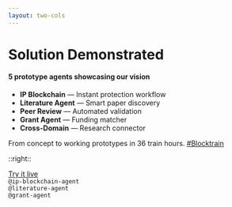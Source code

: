 ```yaml
---
layout: two-cols
---
```


# Solution Demonstrated

#### 5 prototype agents showcasing our vision

<div class="mt-8">
  <ul class="text-lg space-y-3">
    <li><strong>IP Blockchain</strong> — Instant protection workflow</li>
    <li><strong>Literature Agent</strong> — Smart paper discovery</li>
    <li><strong>Peer Review</strong> — Automated validation</li>
    <li><strong>Grant Agent</strong> — Funding matcher</li>
    <li><strong>Cross-Domain</strong> — Research connector</li>
  </ul>
</div>

<p class="absolute bottom-4 text-xl">From concept to working prototypes in 36 train hours. <a href="https://blocktrain.devfolio.co">#Blocktrain</a></p>

::right::

<div class="flex items-center justify-center h-full">
  <div class="text-center">
    <div class="text-lg font-bold mb-4"><a href="https://sciarmy.com">Try it live</a></div>
    <div class="text-sm text-gray-500 space-y-2">
      <div><code>@ip-blockchain-agent</code></div>
      <div><code>@literature-agent</code></div>
      <div><code>@grant-agent</code></div>
    </div>
  </div>
</div>
